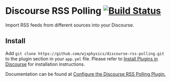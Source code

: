 # Discourse RSS Polling [![Build Status](https://travis-ci.org/discourse/discourse-rss-polling.svg?branch=master)](https://travis-ci.org/discourse/discourse-rss-polling)

Import RSS feeds from different sources into your Discourse.

## Install

Add `git clone https://github.com/wjxphysics/discourse-rss-polling.git` to the plugin section in your `app.yml` file. Please refer to [Install Plugins in Discourse](https://meta.discourse.org/t/install-plugins-in-discourse/19157) for installation instructions.

Documentation can be found at [Configure the Discourse RSS Polling Plugin.](https://meta.discourse.org/t/configure-the-discourse-rss-polling-plugin/156387)
